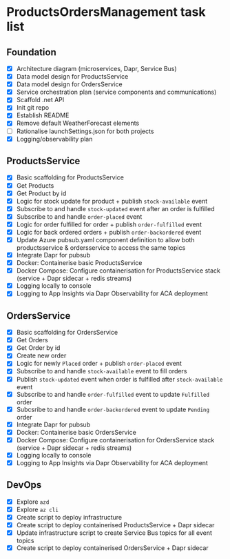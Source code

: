 # ProductsOrdersManagement task list

## Foundation
- [x] Architecture diagram (microservices, Dapr, Service Bus)
- [x] Data model design for ProductsService
- [x] Data model design for OrdersService
- [x] Service orchestration plan (service components and communications)
- [x] Scaffold .net API
- [x] Init git repo
- [x] Establish README
- [x] Remove default WeatherForecast elements
- [ ] Rationalise launchSettings.json for both projects
- [x] Logging/observability plan

## ProductsService
- [x] Basic scaffolding for ProductsService
- [x] Get Products
- [x] Get Product by id
- [x] Logic for stock update for product + publish `stock-available` event
- [x] Subscribe to and handle `stock-updated` event after an order is fulfilled
- [x] Subscribe to and handle `order-placed` event
- [x] Logic for order fulfilled for order + publish `order-fulfilled` event
- [x] Logic for back ordered orders + publish `order-backordered` event
- [x] Update Azure pubsub.yaml component definition to allow both productsservice & ordersservice to access the same topics
- [x] Integrate Dapr for pubsub
- [x] Docker: Containerise basic ProductsService
- [x] Docker Compose: Configure containerisation for ProductsService stack (service + Dapr sidecar + redis streams)
- [x] Logging locally to console
- [x] Logging to App Insights via Dapr Observability for ACA deployment

## OrdersService
- [x] Basic scaffolding for OrdersService
- [x] Get Orders
- [x] Get Order by id
- [x] Create new order
- [x] Logic for newly `Placed` order + publish `order-placed` event
- [x] Subscribe to and handle `stock-available` event to fill orders
- [x] Publish `stock-updated` event when order is fulfilled after `stock-available` event
- [x] Subscribe to and handle `order-fulfilled` event to update `Fulfilled` order
- [x] Subcsribe to and handle `order-backordered` event to update `Pending` order
- [x] Integrate Dapr for pubsub
- [x] Docker: Containerise basic OrdersService
- [x] Docker Compose: Configure containerisation for OrdersService stack (service + Dapr sidecar + redis streams)
- [x] Logging locally to console
- [x] Logging to App Insights via Dapr Observability for ACA deployment

## DevOps
- [x] Explore `azd`
- [x] Explore `az cli`
- [x] Create script to deploy infrastructure
- [x] Create script to deploy containerised ProductsService + Dapr sidecar
- [x] Update infrastructure script to create Service Bus topics for all event topics
- [x] Create script to deploy containerised OrdersService + Dapr sidecar